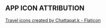## APP ICON ATTRIBUTION
<a href="https://www.flaticon.com/free-icons/travel" title="travel icons">Travel icons created by Chattapat.k - Flaticon</a>